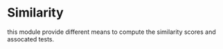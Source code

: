 # Similarity

this module provide different means to compute the similarity scores and assocated
tests.